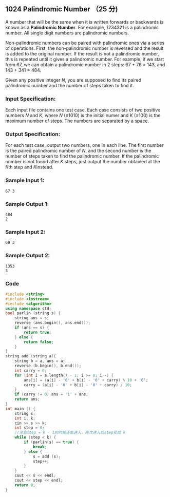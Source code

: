 ## 1024 Palindromic Number （25 分)

A number that will be the same when it is written forwards or backwards is known as a **Palindromic Number**. For example, 1234321 is a palindromic number. All single digit numbers are palindromic numbers.

Non-palindromic numbers can be paired with palindromic ones via a series of operations. First, the non-palindromic number is reversed and the result is added to the original number. If the result is not a palindromic number, this is repeated until it gives a palindromic number. For example, if we start from 67, we can obtain a palindromic number in 2 steps: 67 + 76 = 143, and 143 + 341 = 484.

Given any positive integer *N*, you are supposed to find its paired palindromic number and the number of steps taken to find it.

### Input Specification:

Each input file contains one test case. Each case consists of two positive numbers *N* and *K*, where *N* (≤1010) is the initial numer and *K* (≤100) is the maximum number of steps. The numbers are separated by a space.

### Output Specification:

For each test case, output two numbers, one in each line. The first number is the paired palindromic number of *N*, and the second number is the number of steps taken to find the palindromic number. If the palindromic number is not found after *K* steps, just output the number obtained at the *K*th step and *K*instead.

### Sample Input 1:

```in
67 3
```

### Sample Output 1:

```out
484
2
```

### Sample Input 2:

```in
69 3
```

### Sample Output 2:

```out
1353
3
```

### Code

```c++
#include <string>
#include <iostream>
#include <algorithm>
using namespace std;
bool parlin (string s) {
	string ans = s;
	reverse (ans.begin(), ans.end());
	if (ans == s) {
		return true;
	} else {
		return false;
	}
}
string add (string a){
	string b = a, ans = a;
	reverse (b.begin(), b.end());
	int carry = 0;
	for (int i = a.length() - 1; i >= 0; i--) {
		ans[i] = (a[i] - '0' + b[i] - '0' + carry) % 10 + '0';
		carry = (a[i] - '0' + b[i] - '0' + carry) / 10;
	}
	if (carry != 0) ans = '1' + ans;
	return ans;
}
int main () {
	string s;
	int i, k;
	cin >> s >> k;
	int step = 0;
	//注意step = k - 1的时候还能进入，再次进入后step变成 k 
	while (step < k) {
		if (parlin(s) == true) {
			break;
		} else {
			s = add (s);
			step++;
		}
	}
	cout << s << endl;
	cout << step << endl;
	return 0;
} 
```

